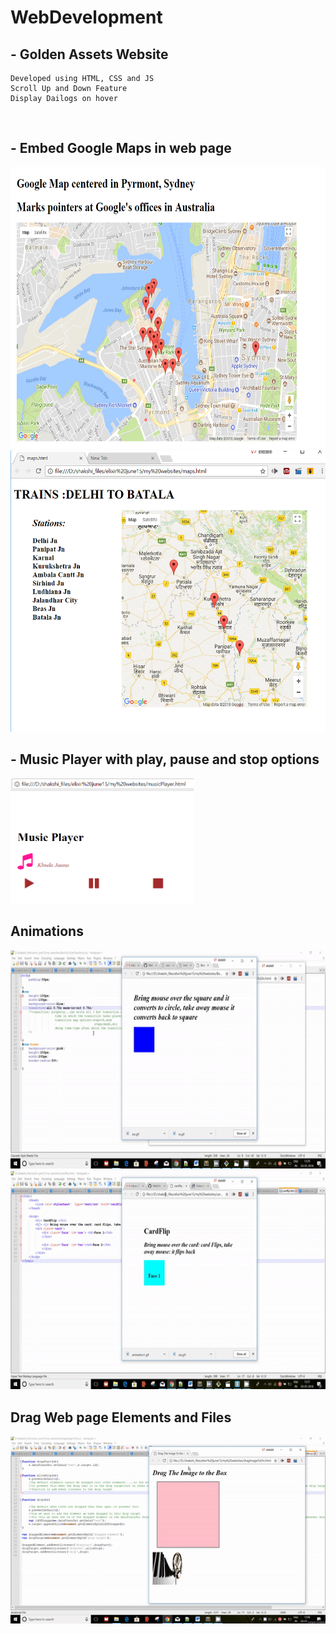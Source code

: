 # WebDevelopment

## - Golden Assets Website
    Developed using HTML, CSS and JS
    Scroll Up and Down Feature
    Display Dailogs on hover
<img src="" height="450px"/>
    
## - Embed Google Maps in web page

<img src="https://github.com/shakshi/WebDevelopment/blob/master/GoogleMapPointers/places_screenshot.PNG" height="450px"/>
<img src="https://github.com/shakshi/WebDevelopment/blob/master/GoogleMapPointers/places_screenshot2.PNG" height="450px"/>

## - Music Player with play, pause and stop options

<img src="https://github.com/shakshi/WebDevelopment/blob/master/MusicPlayer/musicPlayerScreenshot.PNG" height="200px"/>

## Animations
<img src="https://github.com/shakshi/WebDevelopment/blob/master/Animations/animation1.gif" height="350px"/>
<img src="https://github.com/shakshi/WebDevelopment/blob/master/Animations/animation2.gif" height="350px"/>
   
    
## Drag Web page Elements and Files 
<img src="https://github.com/shakshi/WebDevelopment/blob/master/DragElements/dragDemo.gif" height="300px"/>

    
    
